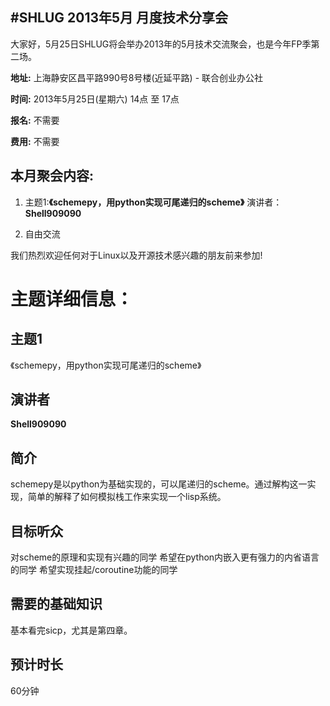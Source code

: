 #SHLUG 2013年5月 月度技术分享会
--------------------------------------------------------------------------------
大家好，5月25日SHLUG将会举办2013年的5月技术交流聚会，也是今年FP季第二场。

**地址:** 上海静安区昌平路990号8号楼(近延平路) - 联合创业办公社

**时间:** 2013年5月25日(星期六) 14点 至 17点

**报名:** 不需要

**费用:** 不需要

本月聚会内容:
---------------
1. 主题1:**《schemepy，用python实现可尾递归的scheme》** 演讲者：**Shell909090**

2. 自由交流

我们热烈欢迎任何对于Linux以及开源技术感兴趣的朋友前来参加!

# 主题详细信息：

## 主题1
《schemepy，用python实现可尾递归的scheme》

## 演讲者
**Shell909090**

## 简介
schemepy是以python为基础实现的，可以尾递归的scheme。通过解构这一实现，简单的解释了如何模拟栈工作来实现一个lisp系统。

## 目标听众
对scheme的原理和实现有兴趣的同学
希望在python内嵌入更有强力的内省语言的同学
希望实现挂起/coroutine功能的同学

## 需要的基础知识
基本看完sicp，尤其是第四章。

## 预计时长
60分钟
